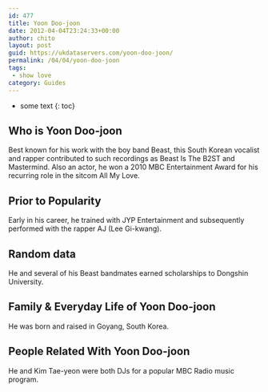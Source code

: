 ```yaml
---
id: 477
title: Yoon Doo-joon
date: 2012-04-04T23:24:33+00:00
author: chito
layout: post
guid: https://ukdataservers.com/yoon-doo-joon/
permalink: /04/04/yoon-doo-joon
tags:
 - show love
category: Guides
---
```


* some text
{: toc}


## Who is  Yoon Doo-joon
                  
                  
                  
Best known for his work with the boy band Beast, this South Korean vocalist and rapper contributed to such recordings as Beast Is The B2ST and Mastermind. Also an actor, he won a 2010 MBC Entertainment Award for his recurring role in the sitcom All My Love.
                  
                
                
                
## Prior to Popularity 
                  
                  
                  
Early in his career, he trained with JYP Entertainment and subsequently performed with the rapper AJ (Lee Gi-kwang).
                  
                
                
                
## Random data 
                  
                  
                  
He and several of his Beast bandmates earned scholarships to Dongshin University.
                  
                
                
                
## Family & Everyday Life of Yoon Doo-joon
                  
                  
                  
He was born and raised in Goyang, South Korea.
                  
                
                
                
## People Related With  Yoon Doo-joon
                  
                  
                  
He and Kim Tae-yeon were both DJs for a popular MBC Radio music program.
                  
                
              
            
          
          
          
    
    
  
